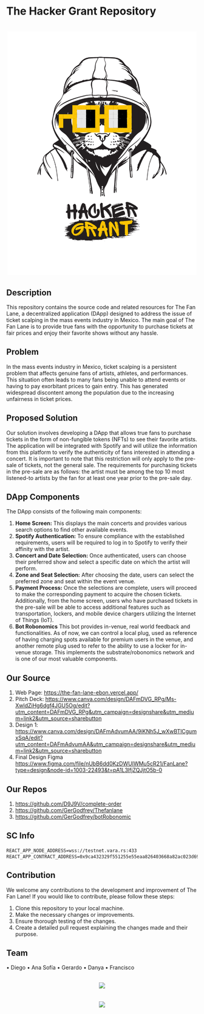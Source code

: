 # The Hacker Grant Repository
<p align="center">
    <br>
    <img src="/Black%20Green%20Cool%20Cat%20Illustrative%20Typographic%20T-Shirt.png" width="500"/>
    <br>
<p>

## Description
This repository contains the source code and related resources for The Fan Lane, a decentralized application (DApp) designed to address the issue of ticket scalping in the mass events industry in Mexico. The main goal of The Fan Lane is to provide true fans with the opportunity to purchase tickets at fair prices and enjoy their favorite shows without any hassle.
## Problem
In the mass events industry in Mexico, ticket scalping is a persistent problem that affects genuine fans of artists, athletes, and performances. This situation often leads to many fans being unable to attend events or having to pay exorbitant prices to gain entry. This has generated widespread discontent among the population due to the increasing unfairness in ticket prices.
## Proposed Solution
Our solution involves developing a DApp that allows true fans to purchase tickets in the form of non-fungible tokens (NFTs) to see their favorite artists. The application will be integrated with Spotify and will utilize the information from this platform to verify the authenticity of fans interested in attending a concert. It is important to note that this restriction will only apply to the pre-sale of tickets, not the general sale. The requirements for purchasing tickets in the pre-sale are as follows: the artist must be among the top 10 most listened-to artists by the fan for at least one year prior to the pre-sale day.
## DApp Components
The DApp consists of the following main components:
1.	**Home Screen:** This displays the main concerts and provides various search options to find other available events.
2.	**Spotify Authentication:** To ensure compliance with the established requirements, users will be required to log in to Spotify to verify their affinity with the artist.
3.	**Concert and Date Selection:** Once authenticated, users can choose their preferred show and select a specific date on which the artist will perform.
4.	**Zone and Seat Selection:** After choosing the date, users can select the preferred zone and seat within the event venue.
5.	**Payment Process:** Once the selections are complete, users will proceed to make the corresponding payment to acquire the chosen tickets.
Additionally, from the home screen, users who have purchased tickets in the pre-sale will be able to access additional features such as transportation, lockers, and mobile device chargers utilizing the Internet of Things (IoT).
6. **Bot Robonomics** This bot provides in-venue, real world feedback and functionalities. As of now, we can control a local plug, used as reference of having charging spots available for premium users in the venue, and another remote plug used to refer to the ability to use a locker for in-venue storage. This implements the substrate/robonomics network and is one of our most valuable components.

## Our Source
1. Web Page: https://the-fan-lane-ebon.vercel.app/
2. Pitch Deck: https://www.canva.com/design/DAFmDVG_RPg/Ms-XwldZiHg6dgf4JGU5Og/edit?utm_content=DAFmDVG_RPg&utm_campaign=designshare&utm_medium=link2&utm_source=sharebutton
3. Design 1: https://www.canva.com/design/DAFmAdvumAA/9iKNh5J_wXwBTlCgumxSqA/edit?utm_content=DAFmAdvumAA&utm_campaign=designshare&utm_medium=link2&utm_source=sharebutton
4. Final Design Figma https://www.figma.com/file/nUbB6dd0KzDWUIWMu5cR21/FanLane?type=design&node-id=1003-22493&t=pA1L3lfjZQJjtO5b-0 

## Our Repos 
1. https://github.com/D9J9V/complete-order
2. https://github.com/GerGodfrey/Thefanlane
3. https://github.com/GerGodfrey/botRobonomic

## SC Info
    REACT_APP_NODE_ADDRESS=wss://testnet.vara.rs:433
    REACT_APP_CONTRACT_ADDRESS=0x9ca432329f551255e55eaa826403668a82ac023d690a51012fc478ab4453a8d2
## Contribution
We welcome any contributions to the development and improvement of The Fan Lane! If you would like to contribute, please follow these steps:
1.	Clone this repository to your local machine.
2.	Make the necessary changes or improvements.
3.	Ensure thorough testing of the changes.
4.	Create a detailed pull request explaining the changes made and their purpose.
## Team
•	Diego
•	Ana Sofía
•	Gerardo
•	Danya
•	Francisco
<p align="center">
    <br>
    <img src="pages/img/todos.jpeg" width="500"/>
    <br>
<p>

<p align="center">
    <br>
    <img src="pages/img/todos2.jpeg" width="500"/>
    <br>
<p>



   


